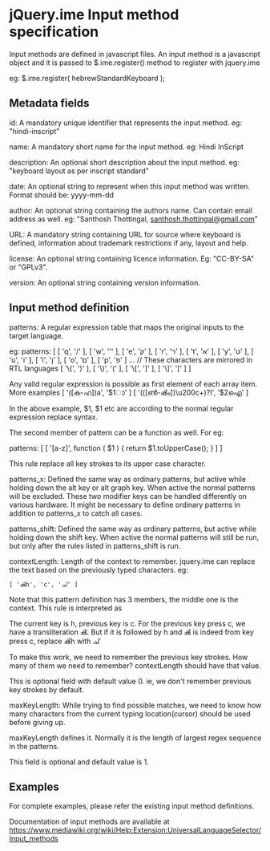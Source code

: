 jQuery.ime Input method specification
=====================================

Input methods are defined in javascript files. An input method is a javascript
object and it is passed to $.ime.register() method to register with jquery.ime

eg: $.ime.register( hebrewStandardKeyboard );

Metadata fields
---------------

id: A mandatory unique identifier that represents the input method.
eg: "hindi-inscript"

name: A mandatory short name for the input method. eg: Hindi InScript

description: An optional short description about the input method.
eg: "keyboard layout as per inscript standard"

date: An optional string to represent when this input method was written.
Format should be: yyyy-mm-dd

author: An optional string containing the authors name. Can contain email
address as well. eg: "Santhosh Thottingal, <santhosh.thottingal@gmail.com>"

URL: A mandatory string containing URL for source where keyboard is defined,
information about trademark restrictions if any, layout and help.

license: An optional string containing licence information. Eg: "CC-BY-SA" or
"GPLv3".

version: An optional string containing version information.

Input method definition
-----------------------

patterns: A regular expression table that maps the original inputs to the
target language.

eg:
patterns: [
		[ 'q', '/' ],
		[ 'w', '\'' ],
		[ 'e', 'ק' ],
		[ 'r', 'ר' ],
		[ 't', 'א' ],
		[ 'y', 'ט' ],
		[ 'u', 'ו' ],
		[ 'i', 'ן' ],
		[ 'o', 'ם' ],
		[ 'p', 'פ' ]
		...
		// These characters are mirrored in RTL languages
		[ '\\(', ')' ],
		[ '\\)', '(' ],
		[ '\\[', ']' ],
		[ '\\]', '[' ]
	]

Any valid regular expression is possible as first element of each array item.
More examples
	[ '([ക-ഹ])a', '$1ാ' ]
	[ '(([ൺ-ൿം])\u200c+)?I', '$2ഐ' ]

In the above example, $1, $1 etc are according to the normal regular expression
replace syntax.

The second member of pattern can be a function as well. For eg:

patterns: [ [ '[a-z]', function ( $1 ) {
			return $1.toUpperCase();
		} ] ]

This rule replace all key strokes to its upper case character.

patterns_x: Defined the same way as ordinary patterns, but active while holding down the alt key or
alt graph key. When active the normal patterns will be excluded. These two modifier keys can be
handled differently on various hardware. It might be necessary to define ordinary patterns in
addition to patterns_x to catch all cases.

patterns_shift: Defined the same way as ordinary patterns, but active while holding down the shift
key. When active the normal patterns will still be run, but only after the rules listed in
patterns_shift is run.

contextLength: Length of the context to remember. jquery.ime can replace the
text based on the previously typed characters. eg:

	[ 'ൿh', 'c', 'ച്' ]

Note that this pattern definition has 3 members, the middle one is the context.
This rule is interpreted as 

The current key is h, previous key is c. For the previous key press c, we have
a transliteration ൿ. But if it is followed by h and ൿ is indeed from key press
c, replace ൿh with ച്

To make this work, we need to remember the previous key strokes. How many of
them we need to remember? contextLength should have that value.

This is optional field with default value 0. ie, we don't remember previous key
strokes by default.

maxKeyLength: While trying to find possible matches, we need to know how many
characters from the current typing location(cursor) should be used before
giving up. 

maxKeyLength defines it. Normally it is the length of largest regex sequence in
the patterns.

This field is optional and default value is 1.

Examples
--------

For complete examples, please refer the existing input method definitions.

Documentation of input methods are available at https://www.mediawiki.org/wiki/Help:Extension:UniversalLanguageSelector/Input_methods
